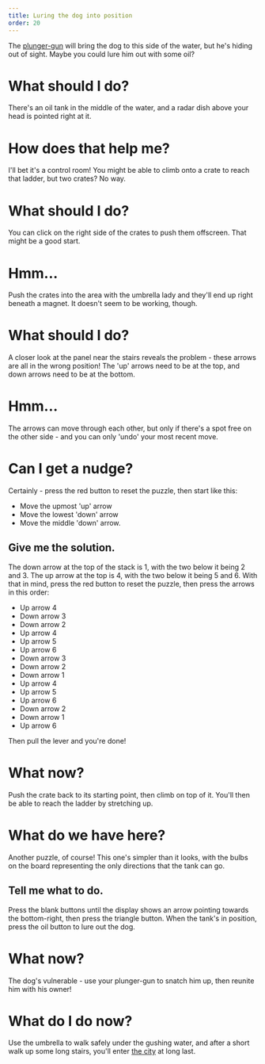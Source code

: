 ```yaml
---
title: Luring the dog into position
order: 20
---
```


The [plunger-gun](plunger) will bring the dog to this side of the water, but he's hiding out of sight. Maybe you could lure him out with some oil?

# What should I do?
There's an oil tank in the middle of the water, and a radar dish above your head is pointed right at it.

# How does that help me?
I'll bet it's a control room! You might be able to climb onto a crate to reach that ladder, but two crates? No way.

# What should I do?
You can click on the right side of the crates to push them offscreen. That might be a good start.

# Hmm...
Push the crates into the area with the umbrella lady and they'll end up right beneath a magnet. It doesn't seem to be working, though.

# What should I do?
A closer look at the panel near the stairs reveals the problem - these arrows are all in the wrong position! The 'up' arrows need to be at the top, and down arrows need to be at the bottom.

# Hmm...
The arrows can move through each other, but only if there's a spot free on the other side - and you can only 'undo' your most recent move.

# Can I get a nudge?
Certainly - press the red button to reset the puzzle, then start like this:
* Move the upmost 'up' arrow
* Move the lowest 'down' arrow
* Move the middle 'down' arrow.

## Give me the solution.
The down arrow at the top of the stack is 1, with the two below it being 2 and 3. The up arrow at the top is 4, with the two below it being 5 and 6. 
With that in mind, press the red button to reset the puzzle, then press the arrows in this order:
* Up arrow 4
* Down arrow 3
* Down arrow 2
* Up arrow 4
* Up arrow 5
* Up arrow 6
* Down arrow 3
* Down arrow 2
* Down arrow 1
* Up arrow 4
* Up arrow 5
* Up arrow 6
* Down arrow 2
* Down arrow 1
* Up arrow 6

Then pull the lever and you're done!

# What now?
Push the crate back to its starting point, then climb on top of it. You'll then be able to reach the ladder by stretching up.

# What do we have here?
Another puzzle, of course! This one's simpler than it looks, with the bulbs on the board representing the only directions that the tank can go.

## Tell me what to do.
Press the blank buttons until the display shows an arrow pointing towards the bottom-right, then press the triangle button. When the tank's in position, press the oil button to lure out the dog.

# What now?
The dog's vulnerable - use your plunger-gun to snatch him up, then reunite him with his owner!

# What do I do now?
Use the umbrella to walk safely under the gushing water, and after a short walk up some long stairs, you'll enter [the city](city) at long last.
